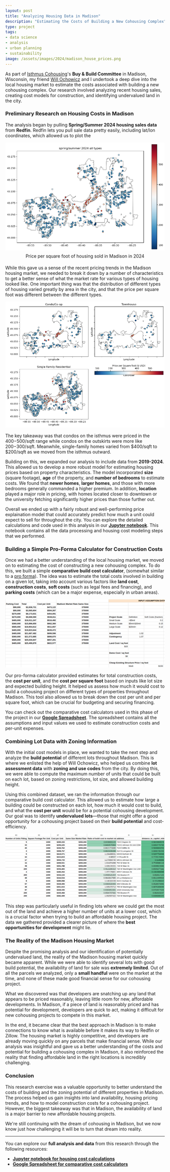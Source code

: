 ```yaml
---
layout: post
title: "Analyzing Housing Data in Madison"
description: "Estimating the Costs of Building a New Cohousing Complex"
type: project
tags:
- data science
- analysis
- urban planning
- sustainability
image: /assets/images/2024/madison_house_prices.png
---
```


As part of [Isthmus Cohousing](https://isthmuscohousing.org)'s **Buy & Build Committee** in Madison, Wisconsin, my friend [Will Ochowicz](https://madisonisforpeople.org/about/will-ochowicz/) and I undertook a deep dive into the local housing market to estimate the costs associated with building a new cohousing complex. Our research involved analyzing recent housing sales, creating cost models for construction, and identifying undervalued land in the city.

### Preliminary Research on Housing Costs in Madison

The analysis began by pulling **Spring/Summer 2024 housing sales data** from **Redfin**. Redfin lets you pull sale data pretty easily, including lat/lon coordinates, which allowed us to plot the


<img class="small_img" title="Madison Housing Prices Spring.Summer 2024" src="/assets/images/2024/madison_house_prices.png" alt="Figure showing Madison with dots indicating house prices. Mainly the isthmus has higher prices and it gets cheaper going outward">
<div style="text-align:center;margin-bottom:20px;margin-top:5px;">Price per square foot of housing sold in Madison in 2024</div>

While this gave us a sense of the recent pricing trends in the Madison housing market, we needed to break it down by a number of characteristics to get a better sense of what the market rate for various types of housing looked like. One important thing was that the distribution of different types of housing varied greatly by area in the city, and that the price per square foot was different between the different types.

<img title="Madison Housing Prices broken out by housing type" src="/assets/images/2024/madison_house_prices_bytype.png" alt="3 figures showing the price and distirbution of condos, single family homes, and townhomes">


The key takeaway was that condos on the isthmus were priced in the $400-$500/sqft range while condos on the outskirts were more like $200-$300/sqft. Meanwhile, single-family homes varied from $400/sqft to $200/sqft as we moved from the isthmus outward.

Building on this, we expanded our analysis to include data from **2019-2024**. This allowed us to develop a more robust model for estimating housing prices based on property characteristics. The model incorporated **size** (square footage), **age** of the property, and **number of bedrooms** to estimate costs. We found that **newer homes**, **larger homes**, and those with more bedrooms generally commanded a higher premium. In addition, **location** played a major role in pricing, with homes located closer to downtown or the university fetching significantly higher prices than those further out.

Overall we ended up with a fairly robust and well-performing price explaination model that could accurately predict how much a unit could expect to sell for throughout the city.  You can explore the detailed calculations and code used in this analysis in our [**Jupyter notebook**](https://github.com/stedn/isthmuscohousing/blob/main/research.ipynb). This notebook contains all the data processing and housing cost modeling steps that we performed.

### Building a Simple Pro-Forma Calculator for Construction Costs

Once we had a better understanding of the local housing market, we moved on to estimating the cost of constructing a new cohousing complex. To do this, we built a simple **comparative build cost calculator**, (somewhat similar to a [pro forma](https://www.procore.com/library/construction-pro-forma)). The idea was to estimate the total costs involved in building on a given lot, taking into account various factors like **land cost**, **construction costs**, **soft costs** (such as legal fees and financing), and **parking costs** (which can be a major expense, especially in urban areas).

<img title="Madison Housing Build Cost Estimator" src="/assets/images/2024/housing_build_cost_estimator.png" alt="screenshot from spreadhseet">


Our pro-forma calculator provided estimates for total construction costs, the **cost per unit**, and the **cost per square foot** based on inputs like lot size and expected building height. It helped us assess how much it would cost to build a cohousing project on different types of properties throughout Madison. This tool also allowed us to break down the cost per unit and per square foot, which can be crucial for budgeting and securing financing.

You can check out the comparative cost calculators used in this phase of the project in our [**Google Spreadsheet**](https://docs.google.com/spreadsheets/d/1TtQ2JAtsHY10p2qyAIj3GrdY1GO239JsO1JqY6EAtQ0/edit?usp=sharing). The spreadsheet contains all the assumptions and input values we used to estimate construction costs and per-unit expenses.

### Combining Lot Data with Zoning Information

With the initial cost models in place, we wanted to take the next step and analyze the **build potential** of different lots throughout Madison. This is where we enlisted the help of Will Ochowicz, who helped us combine **lot assessment data** with **zoning and use codes** from the city. By doing this, we were able to compute the maximum number of units that could be built on each lot, based on zoning restrictions, lot size, and allowed building height.

Using this combined dataset, we ran the information through our comparative build cost calculator. This allowed us to estimate how large a building could be constructed on each lot, how much it would cost to build, and what the **cost per unit** would be for a potential cohousing development. Our goal was to identify **undervalued lots**—those that might offer a good opportunity for a cohousing project based on their **build potential** and cost-efficiency.

<a href="https://docs.google.com/spreadsheets/d/1TtQ2JAtsHY10p2qyAIj3GrdY1GO239JsO1JqY6EAtQ0/edit?usp=sharing"><img title="Madison Housing Prices broken out by housing type" src="/assets/images/2024/housing_build_cost_estimator_plus.png" alt="another spreadsheet">
</a>

This step was particularly useful in finding lots where we could get the most out of the land and achieve a higher number of units at a lower cost, which is a crucial factor when trying to build an affordable housing project. The data we gathered provided a clearer picture of where the **best opportunities for development** might lie.

### The Reality of the Madison Housing Market

Despite the promising analysis and our identification of potentially undervalued land, the reality of the Madison housing market quickly became apparent. While we were able to identify several lots with good build potential, the availability of land for sale was **extremely limited**. Out of all the parcels we analyzed, only a **small handful** were on the market at the time, and none of these made good financial sense for our cohousing project.

What we discovered was that developers are snatching up any land that appears to be priced reasonably, leaving little room for new, affordable developments. In Madison, if a piece of land is reasonably priced and has potential for development, developers are quick to act, making it difficult for new cohousing projects to compete in this market.

In the end, it became clear that the best approach in Madison is to make connections to know what is available before it makes its way to Redfin or Zillow. The housing market is highly competitive, and developers are already moving quickly on any parcels that make financial sense. While our analysis was insightful and gave us a better understanding of the costs and potential for building a cohousing complex in Madison, it also reinforced the reality that finding affordable land in the right locations is incredibly challenging.

### Conclusion

This research exercise was a valuable opportunity to better understand the costs of building and the zoning potential of different properties in Madison. The process helped us gain insights into land availability, housing pricing trends, and how to model construction costs for a cohousing project. However, the biggest takeaway was that in Madison, the availability of land is a major barrier to new affordable housing projects.

We're still continuing with the dream of cohousing in Madison, but we now know just how challenging it will be to turn that dream into reality.

---

You can explore our **full analysis and data** from this research through the following resources:
- [**Jupyter notebook for housing cost calculations**](https://github.com/stedn/isthmuscohousing/blob/main/research.ipynb)
- [**Google Spreadsheet for comparative cost calculators**](https://docs.google.com/spreadsheets/d/1TtQ2JAtsHY10p2qyAIj3GrdY1GO239JsO1JqY6EAtQ0/edit?usp=sharing)
